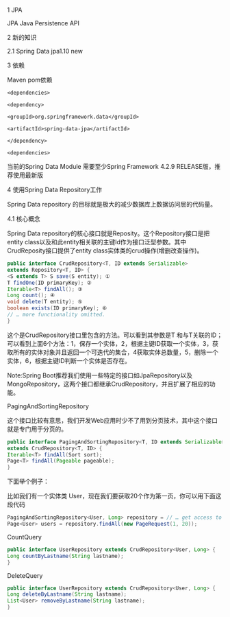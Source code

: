 1 JPA

JPA Java Persistence API

2 新的知识

2.1 Spring Data jpa1.10 new

3 依赖

Maven pom依赖

```
<dependencies>

<dependency>

<groupId>org.springframework.data</groupId>

<artifactId>spring-data-jpa</artifactId>

</dependency>

<dependencies>

```

当前的Spring Data Module 需要至少Spring Framework 4.2.9 RELEASE版，推荐使用最新版

4 使用Spring Data Repository工作



Spring Data repository 的目标就是极大的减少数据库上数据访问层的代码量。



4.1 核心概念

Spring Data repository的核心接口就是Reposity。这个Repository接口是把entity class以及和此entity相关联的主键Id作为接口泛型参数。其中CrudReposity接口提供了entity class实体类的crud操作(增删改查操作)。

```java
public interface CrudRepository<T, ID extends Serializable>
extends Repository<T, ID> {
<S extends T> S save(S entity); ①
T findOne(ID primaryKey); ②
Iterable<T> findAll(); ③
Long count(); ④
void delete(T entity); ⑤
boolean exists(ID primaryKey); ⑥
// … more functionality omitted.
}
```

这个是CrudRepository接口里包含的方法。可以看到其参数是T 和与T关联的ID；可以看到上面6个方法：1，保存一个实体，2，根据主键ID获取一个实体，3，获取所有的实体对象并且返回一个可迭代的集合，4获取实体总数量，5，删除一个实体，6，根据主键ID判断一个实体是否存在。

Note:Spring Boot推荐我们使用一些特定的接口如JpaRepository以及MongoRepository，这两个接口都继承CrudRepository，并且扩展了相应的功能。

PagingAndSortingRepository

这个接口比较有意思，我们开发Web应用时少不了用到分页技术，其中这个接口就是专门用于分页的。

```java
public interface PagingAndSortingRepository<T, ID extends Serializable>
extends CrudRepository<T, ID> {
Iterable<T> findAll(Sort sort);
Page<T> findAll(Pageable pageable);
}
```

下面举个例子：

比如我们有一个实体类 User，现在我们要获取20个作为第一页，你可以用下面这段代码

```java
PagingAndSortingRepository<User, Long> repository = // … get access to a bean
Page<User> users = repository.findAll(new PageRequest(1, 20));
```



CountQuery

```java
public interface UserRepository extends CrudRepository<User, Long> {
Long countByLastname(String lastname);
}
```



DeleteQuery

```java
public interface UserRepository extends CrudRepository<User, Long> {
Long deleteByLastname(String lastname);
List<User> removeByLastname(String lastname);
}
```